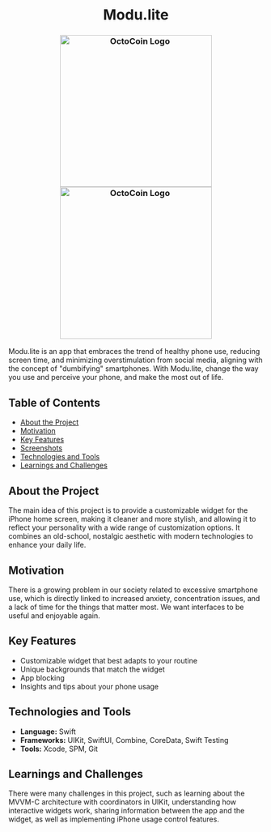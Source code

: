<h1 align="center">Modu.lite</h1>
<h3 align="center">
  <a href="https://github.com/gustavo-munhoz/Modu.lite"><img src="/Logo2.jpg" alt="OctoCoin Logo" width="300"></a>
    <a href="https://github.com/gustavo-munhoz/Modu.lite"><img src="/Logo1.jpg" alt="OctoCoin Logo" width="300"></a>
</h3>
</p>

Modu.lite is an app that embraces the trend of healthy phone use, reducing screen time, and minimizing overstimulation from social media, aligning with the concept of "dumbifying" smartphones. With Modu.lite, change the way you use and perceive your phone, and make the most out of life.

## Table of Contents

- [About the Project](#about-the-project)
- [Motivation](#motivation)
- [Key Features](#key-features)
- [Screenshots](#screenshots)
- [Technologies and Tools](#technologies-and-tools)
- [Learnings and Challenges](#learnings-and-challenges)

## About the Project

The main idea of this project is to provide a customizable widget for the iPhone home screen, making it cleaner and more stylish, and allowing it to reflect your personality with a wide range of customization options. It combines an old-school, nostalgic aesthetic with modern technologies to enhance your daily life.

## Motivation
There is a growing problem in our society related to excessive smartphone use, which is directly linked to increased anxiety, concentration issues, and a lack of time for the things that matter most. We want interfaces to be useful and enjoyable again.

## Key Features
- Customizable widget that best adapts to your routine
- Unique backgrounds that match the widget
- App blocking
- Insights and tips about your phone usage


## Technologies and Tools
- **Language:** Swift
- **Frameworks:** UIKit, SwiftUI, Combine, CoreData, Swift Testing
- **Tools:** Xcode, SPM, Git

## Learnings and Challenges

There were many challenges in this project, such as learning about the MVVM-C architecture with coordinators in UIKit, understanding how interactive widgets work, sharing information between the app and the widget, as well as implementing iPhone usage control features.
